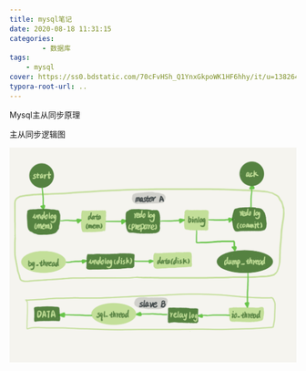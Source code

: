 ```yaml
---
title: mysql笔记
date: 2020-08-18 11:31:15
categories: 
		- 数据库
tags: 
	- mysql
cover: https://ss0.bdstatic.com/70cFvHSh_Q1YnxGkpoWK1HF6hhy/it/u=138264622,1709438672&fm=26&gp=0.jpg
typora-root-url: ..
---
```


Mysql主从同步原理

主从同步逻辑图

<img src="/images/a66c154c1bc51e071dd2cc8c1d6ca6a3-1597722289324.png" alt="主从同步" style="zoom:50%;" />

